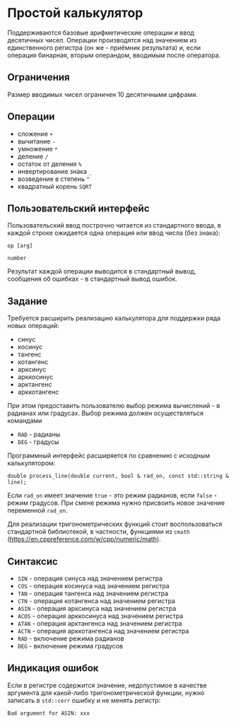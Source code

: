# Простой калькулятор
Поддерживаются базовые арифметические операции и ввод десятичных чисел.
Операции производятся над значением из единственного регистра (он же - приёмник результата) и, если операция бинарная, вторым
операндом, вводимым после оператора.

## Ограничения
Размер вводимых чисел ограничен 10 десятичными цифрами.

## Операции
* сложение `+`
* вычитание `-`
* умножение `*`
* деление `/`
* остаток от деления `%`
* инвертирование знака `_`
* возведение в степень `^`
* квадратный корень `SQRT`

## Пользовательский интерфейс
Пользовательский ввод построчно читается из стандартного ввода, в каждой строке ожидается одна операция или ввод числа (без знака):
```
op [arg]

number
```
Результат каждой операции выводится в стандартный вывод, сообщения об ошибках - в стандартный вывод ошибок.

## Задание
Требуется расширить реализацию калькулятора для поддержки ряда новых операций:
* синус
* косинус
* тангенс
* котангенс
* арксинус
* арккосинус
* арктангенс
* арккотангенс

При этом предоставить пользователю выбор режима вычислений - в радианах или градусах. Выбор режима должен осуществляться командами
* `RAD` - радианы
* `DEG` - градусы

Программный интерфейс расширяется по сравнению с исходным калькулятором:
```
double process_line(double current, bool & rad_on, const std::string & line);
```

Если `rad_on` имеет значение `true` - это режим радианов, если `false` - режим градусов. При смене режима нужно присвоить новое значение переменной `rad_on`.

Для реализации тригонометрических функций стоит воспользоваться стандартной библиотекой, в частности, функциями из `cmath` (https://en.cppreference.com/w/cpp/numeric/math).

## Синтаксис
* `SIN` - операция синуса над значением регистра
* `COS` - операция косинуса над значением регистра
* `TAN` - операция тангенса над значением регистра
* `CTN` - операция котангенса над значением регистра
* `ASIN` - операция арксинуса над значением регистра
* `ACOS` - операция арккосинуса над значением регистра
* `ATAN` - операция арктангенса над значением регистра
* `ACTN` - операция арккотангенса над значением регистра
* `RAD` - включение режима радианов
* `DEG` - включение режима градусов

## Индикация ошибок
Если в регистре содержится значение, недопустимое в качестве аргумента для какой-либо тригонометрической функции, нужно записать в `std::cerr` ошибку и не менять регистр:
```
Bad argument for ASIN: xxx
```
